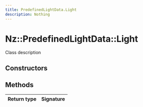 ```yaml
---
title: PredefinedLightData.Light
description: Nothing
---
```


# Nz::PredefinedLightData::Light

Class description

## Constructors


## Methods

| Return type | Signature |
| ----------- | --------- |
